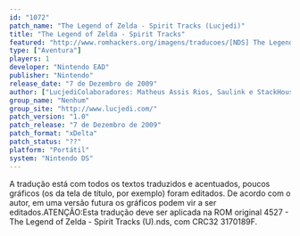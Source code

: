 ```yaml
---
id: "1072"
patch_name: "The Legend of Zelda - Spirit Tracks (Lucjedi)"
title: "The Legend of Zelda - Spirit Tracks"
featured: "http://www.romhackers.org/imagens/traducoes/[NDS] The Legend of Zelda - Spirit Tracks - Lucjedi - 1.PNG"
type: ["Aventura"]
players: 1
developer: "Nintendo EAD"
publisher: "Nintendo"
release_date: "7 de Dezembro de 2009"
author: ["LucjediColaboradores: Matheus Assis Rios, Saulink e StackHouse"]
group_name: "Nenhum"
group_site: "http://www.lucjedi.com/"
patch_version: "1.0"
patch_release: "7 de Dezembro de 2009"
patch_format: "xDelta"
patch_status: "??"
platform: "Portátil"
system: "Nintendo DS"
---
```


A tradução está com todos os textos traduzidos e acentuados, poucos gráficos (os da tela de título, por exemplo) foram editados. De acordo com o autor, em uma versão futura os gráficos podem vir a ser editados.ATENÇÃO:Esta tradução deve ser aplicada na ROM original 4527 - The Legend of Zelda - Spirit Tracks (U).nds, com CRC32 3170189F.